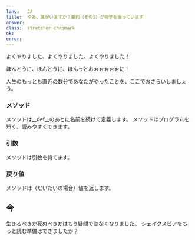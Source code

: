 ```yaml
---
lang:   JA
title:  やあ、誰がいますか？要約（その5）が帽子を振っています
answer: 
class:  stretcher chapmark
ok:     
error:  
---
```


よくやりました、よくやりました、よくやりました！

ほんとうに、ほんとうに、ほんっとおぉぉぉぉぉに！

人生のもっとも直近の数分であなたがやったことを、ここでおさらいしましょう。

### メソッド
メソッドは__def__のあとに名前を続けて定義します。
メソッドはプログラムを短く、読みやすくできます。

### 引数
メソッドは引数を持てます。

### 戻り値
メソッドは（だいたいの場合）値を返します。

## 今
生きるべきか死ぬべきかはもう疑問ではなくなりました。
シェイクスピアをもっと読む準備はできましたか？
